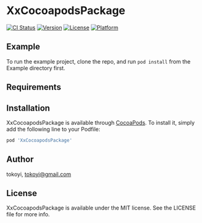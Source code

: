 # XxCocoapodsPackage

[![CI Status](https://img.shields.io/travis/demoprj/XxCocoapodsPackage.svg?style=flat)](https://travis-ci.org/demoprj/XxCocoapodsPackage)
[![Version](https://img.shields.io/cocoapods/v/XxCocoapodsPackage.svg?style=flat)](https://cocoapods.org/pods/XxCocoapodsPackage)
[![License](https://img.shields.io/cocoapods/l/XxCocoapodsPackage.svg?style=flat)](https://cocoapods.org/pods/XxCocoapodsPackage)
[![Platform](https://img.shields.io/cocoapods/p/XxCocoapodsPackage.svg?style=flat)](https://cocoapods.org/pods/XxCocoapodsPackage)

## Example

To run the example project, clone the repo, and run `pod install` from the Example directory first.

## Requirements

## Installation

XxCocoapodsPackage is available through [CocoaPods](https://cocoapods.org). To install
it, simply add the following line to your Podfile:

```ruby
pod 'XxCocoapodsPackage'
```

## Author

tokoyi, tokoyi@gmail.com

## License

XxCocoapodsPackage is available under the MIT license. See the LICENSE file for more info.

